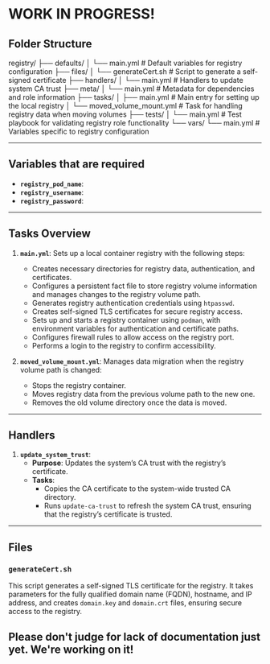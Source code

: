 # WORK IN PROGRESS!

## Folder Structure
registry/
├── defaults/
│   └── main.yml                  # Default variables for registry configuration
├── files/
│   └── generateCert.sh           # Script to generate a self-signed certificate
├── handlers/
│   └── main.yml                  # Handlers to update system CA trust
├── meta/
│   └── main.yml                  # Metadata for dependencies and role information
├── tasks/
│   ├── main.yml                  # Main entry for setting up the local registry
│   └── moved_volume_mount.yml    # Task for handling registry data when moving volumes
├── tests/
│   └── main.yml                  # Test playbook for validating registry role functionality
└── vars/
    └── main.yml                  # Variables specific to registry configuration

---

## Variables that are required

- **`registry_pod_name`**:
- **`registry_username`**: 
- **`registry_password`**: 

---

## Tasks Overview

1. **`main.yml`**: Sets up a local container registry with the following steps:
   - Creates necessary directories for registry data, authentication, and certificates.
   - Configures a persistent fact file to store registry volume information and manages changes to the registry volume path.
   - Generates registry authentication credentials using `htpasswd`.
   - Creates self-signed TLS certificates for secure registry access.
   - Sets up and starts a registry container using `podman`, with environment variables for authentication and certificate paths.
   - Configures firewall rules to allow access on the registry port.
   - Performs a login to the registry to confirm accessibility.

2. **`moved_volume_mount.yml`**: Manages data migration when the registry volume path is changed:
   - Stops the registry container.
   - Moves registry data from the previous volume path to the new one.
   - Removes the old volume directory once the data is moved.

---

## Handlers

1. **`update_system_trust`**:
   - **Purpose**: Updates the system’s CA trust with the registry’s certificate.
   - **Tasks**:
     - Copies the CA certificate to the system-wide trusted CA directory.
     - Runs `update-ca-trust` to refresh the system CA trust, ensuring that the registry’s certificate is trusted.

---

## Files

### `generateCert.sh`
This script generates a self-signed TLS certificate for the registry. It takes parameters for the fully qualified domain name (FQDN), hostname, and IP address, and creates `domain.key` and `domain.crt` files, ensuring secure access to the registry.

## Please don't judge for lack of documentation just yet. We're working on it!